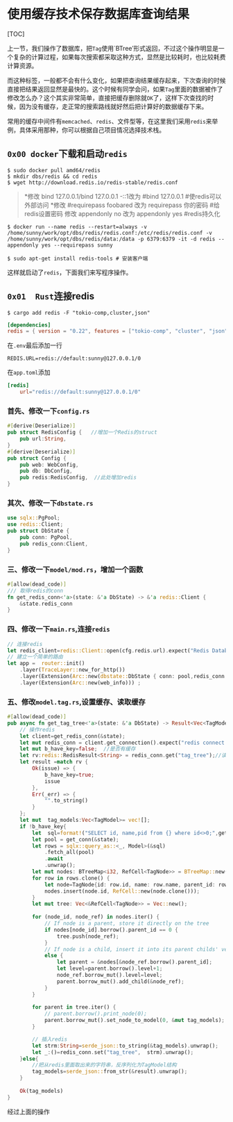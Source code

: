 # 使用缓存技术保存数据库查询结果

[TOC]

上一节，我们操作了数据库，把`Tag`使用`BTree‵形式返回，不过这个操作明显是一个复杂的计算过程，如果每次搜索都采取这种方式，显然是比较耗时，也比较耗费计算资源。

而这种标签，一般都不会有什么变化，如果把查询结果缓存起来，下次查询的时候直接把结果返回显然是最快的。这个时候有同学会问，如果`Tag`里面的数据被作了修改怎么办？这个其实非常简单，直接把缓存删除就`OK`了，这样下次查找的时候，因为没有缓存，走正常的搜索路线就好然后把计算好的数据缓存下来。

常用的缓存中间件有`memcached`、`redis`、文件型等，在这里我们采用`redis`来举例，具体采用那种，你可以根据自己项目情况选择技术栈。

## `0x00 docker`下载和启动`redis`

```shell
$ sudo docker pull amd64/redis
$ mkdir dbs/redis && cd redis
$ wget http://download.redis.io/redis-stable/redis.conf
```

> *修改 bind 127.0.0.1/bind 127.0.0.1 -::1改为 #bind 127.0.0.1 #使redis可以外部访问
> *修改 #requirepass foobared 改为 requirepass 你的密码 #给redis设置密码
> 修改 appendonly no 改为 appendonly yes #redis持久化

```shell
$ docker run --name redis --restart=always -v /home/sunny/work/opt/dbs/redis/redis.conf:/etc/redis/redis.conf -v /home/sunny/work/opt/dbs/redis/data:/data -p 6379:6379 -it -d redis --appendonly yes --requirepass sunny

$ sudo apt-get install redis-tools # 安装客户端
```

这样就启动了`redis`，下面我们来写程序操作。

## `0x01  Rust`连接redis



```shell
$ cargo add redis -F "tokio-comp,cluster,json"
```

```toml
[dependencies]
redis = { version = "0.22", features = ["tokio-comp", "cluster", "json"] }
```



在`.env`最后添加一行

```shell
REDIS.URL=redis://default:sunny@127.0.0.1/0
```

在`app.toml`添加

```toml
[redis]
    url="redis://default:sunny@127.0.0.1/0"
```

### 首先、修改一下`config.rs`

```rust
#[derive(Deserialize)]
pub struct RedisConfig {   //增加一个Redis的struct
    pub url:String,   
}
#[derive(Deserialize)]
pub struct Config {
    pub web: WebConfig,
    pub db: DbConfig,
    pub redis:RedisConfig,  //此处增加redis
}
```

### 其次、修改一下`dbstate.rs`

```rust
use sqlx::PgPool;
use redis::Client;
pub struct DbState {
    pub conn: PgPool,
    pub redis_conn:Client,
}
```



### 三、修改一下`model/mod.rs`，增加一个函数

```rust
#[allow(dead_code)]
/// 取得redis的conn
fn get_redis_conn<'a>(state: &'a DbState) -> &'a redis::Client {
    &state.redis_conn
}
```

### 四、修改一下`main.rs`,连接`redis`

```rust
// 连接redis
let redis_client=redis::Client::open(cfg.redis.url).expect("Redis Database connect error");
// 建立一个简单的路由
let app =  router::init()
    .layer(TraceLayer::new_for_http())
    .layer(Extension(Arc::new(dbstate::DbState { conn: pool,redis_conn:redis_client})))
    .layer(Extension(Arc::new(web_info))) ;
```

### 五、修改`model.tag.rs`,设置缓存、读取缓存

```rust
#[allow(dead_code)]
pub async fn get_tag_tree<'a>(state: &'a DbState) -> Result<Vec<TagModel>> {
    // 操作redis
    let client=get_redis_conn(&state);
    let mut redis_conn = client.get_connection().expect("redis connect error");
    let mut b_have_key=false;  //是否有缓存
    let rv:redis::RedisResult<String> = redis_conn.get("tag_tree");//读取缓存
    let result =match rv {
        Ok(issue) => {
            b_have_key=true;
            issue
        },
        Err(_err) => {
            "".to_string()
        }
    };
    let mut  tag_models:Vec<TagModel>= vec![];
    if !b_have_key{
        let  sql=format!("SELECT id, name,pid from {} where id<>0;",get_table_name());
        let pool = get_conn(&state);
        let rows = sqlx::query_as::<_, Model>(&sql)
            .fetch_all(pool)
            .await
            .unwrap();
        let mut nodes: BTreeMap<i32, RefCell<TagNode>> = BTreeMap::new();
        for row in rows.clone() {
            let node=TagNode{id: row.id, name: row.name, parent_id: row.pid, childs: Vec::new(),level:0};
            nodes.insert(node.id, RefCell::new(node.clone()));
        }
        let mut tree: Vec<&RefCell<TagNode>> = Vec::new();
    
        for (node_id, node_ref) in nodes.iter() {
            // If node is a parent, store it directly on the tree
            if nodes[node_id].borrow().parent_id == 0 {
                tree.push(node_ref);
            }
            // If node is a child, insert it into its parent childs' vector
            else {
                let parent = &nodes[&node_ref.borrow().parent_id];
                let level=parent.borrow().level+1;
                node_ref.borrow_mut().level=level;
                parent.borrow_mut().add_child(&node_ref);
            }
        }
        
        for parent in tree.iter() {
            // parent.borrow().print_node(0);
            parent.borrow_mut().set_node_to_model(0, &mut tag_models);
        }

        // 插入redis
        let strm:String=serde_json::to_string(&tag_models).unwrap();
        let _:()=redis_conn.set("tag_tree",  strm).unwrap();
    }else{
        //把从redis里面取出来的字符串，反序列化为TagModel结构
        tag_models=serde_json::from_str(&result).unwrap();
    }
    
    Ok(tag_models)
}
```

经过上面的操作